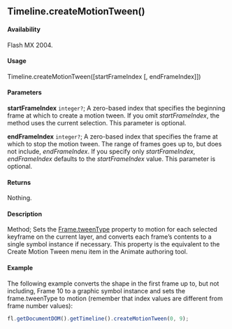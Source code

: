 ## Timeline.createMotionTween()

#### Availability

Flash MX 2004.

#### Usage

Timeline.createMotionTween([startFrameIndex [, endFrameIndex]])

#### Parameters

**startFrameIndex** `integer?`; A zero-based index that specifies the beginning frame at which to create a motion tween. If you omit *startFrameIndex*, the method uses the current selection. This parameter is optional.

**endFrameIndex** `integer?`; A zero-based index that specifies the frame at which to stop the motion tween. The range of frames goes up to, but does not include, *endFrameIndex*. If you specify only *startFrameIndex*, *endFrameIndex* defaults to the *startFrameIndex* value. This parameter is optional.

#### Returns

Nothing.

#### Description

Method; Sets the [Frame.tweenType](../Frame_object/Frame39.md) property to motion for each selected keyframe on the current layer, and converts each frame’s contents to a single symbol instance if necessary. This property is the equivalent to the Create Motion Tween menu item in the Animate authoring tool.

#### Example

The following example converts the shape in the first frame up to, but not including, Frame 10 to a graphic symbol instance and sets the frame.tweenType to motion (remember that index values are different from frame number values):

```javascript
fl.getDocumentDOM().getTimeline().createMotionTween(0, 9);
```
